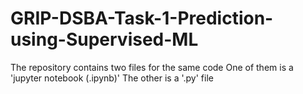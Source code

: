 # GRIP-DSBA-Task-1-Prediction-using-Supervised-ML

The repository contains two files for the same code
One of them is a 'jupyter notebook (.ipynb)'
The other is a '.py' file
